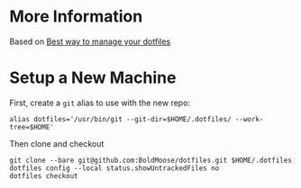 # More Information
Based on [Best way to manage your dotfiles](https://medium.com/@simontoth/best-way-to-manage-your-dotfiles-2c45bb280049)
# Setup a New Machine
First, create a `git` alias to use with the new repo:
```
alias dotfiles='/usr/bin/git --git-dir=$HOME/.dotfiles/ --work-tree=$HOME'
```
Then clone and checkout
```
git clone --bare git@github.com:BoldMoose/dotfiles.git $HOME/.dotfiles
dotfiles config --local status.showUntrackedFiles no
dotfiles checkout
```
